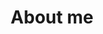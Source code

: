 ---
title: "About me"
weight: 2
draft: false
slug: "About me"
tags: ["About me"]
series_order: 2

---